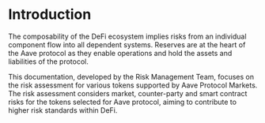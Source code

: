 # Introduction

The composability of the DeFi ecosystem implies risks from an individual component flow into all dependent systems. Reserves are at the heart of the Aave protocol as they enable operations and hold the assets and liabilities of the protocol.

This documentation, developed by the Risk Management Team, focuses on the risk assessment for various tokens supported by Aave Protocol Markets. The risk assessment considers market, counter-party and smart contract risks for the tokens selected for Aave protocol, aiming to contribute to higher risk standards within DeFi.